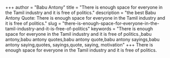 +++
author = "Babu Antony"
title = "There is enough space for everyone in the Tamil industry and it is free of politics."
description = "the best Babu Antony Quote: There is enough space for everyone in the Tamil industry and it is free of politics."
slug = "there-is-enough-space-for-everyone-in-the-tamil-industry-and-it-is-free-of-politics"
keywords = "There is enough space for everyone in the Tamil industry and it is free of politics.,babu antony,babu antony quotes,babu antony quote,babu antony sayings,babu antony saying,quotes, sayings,quote, saying, motivation"
+++
There is enough space for everyone in the Tamil industry and it is free of politics.
